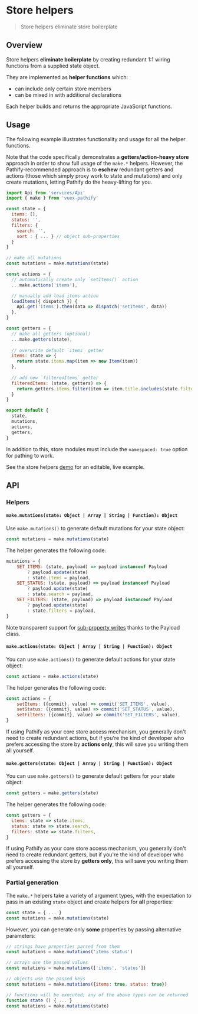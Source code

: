 # Store helpers


> Store helpers eliminate store boilerplate

## Overview

Store helpers **eliminate boilerplate** by creating redundant 1:1 wiring functions from a supplied state object.

They are implemented as **helper functions** which:
 
- can include only certain store members
- can be mixed in with additional declarations

Each helper builds and returns the appropriate JavaScript functions.


## Usage

The following example illustrates functionality and usage for all the helper functions.

Note that the code specifically demonstrates a **getters/action-heavy store** approach in order to show full usage of the `make.*` helpers. However, the Pathify-recommended approach is to **eschew** redundant getters and actions (those which simply proxy work to state and mutations) and only create mutations, letting Pathify do the heavy-lifting for you.

```js
import Api from 'services/Api'
import { make } from 'vuex-pathify'

const state = {
  items: [],
  status: '',
  filters: {
    search: '',
    sort : { ... } // object sub-properties
  }
}

// make all mutations
const mutations = make.mutations(state)

const actions = {
  // automatically create only `setItems()` action
  ...make.actions('items'),

  // manually add load items action
  loadItems({ dispatch }) {
    Api.get('items').then(data => dispatch('setItems', data))
  },
}

const getters = {
  // make all getters (optional)
  ...make.getters(state),
  
  // overwrite default `items` getter
  items: state => {
    return state.items.map(item => new Item(item))
  },
  
  // add new `filteredItems` getter
  filteredItems: (state, getters) => {
    return getters.items.filter(item => item.title.includes(state.filters.search))
  }
}

export default {
  state,
  mutations,
  actions,
  getters,
}
```
In addition to this, store modules must include the ```namespaced: true``` option for pathing to work. 

See the store helpers [demo](https://codesandbox.io/s/github/davestewart/vuex-pathify-demos/tree/master/main?initialpath=api/store) for an editable, live example.

## API

### Helpers

#### `make.mutations(state: Object | Array | String | Function): Object`

Use `make.mutations()` to generate default mutations for your state object:

```js
const mutations = make.mutations(state)
```

The helper generates the following code:

```js
mutations = {
    SET_ITEMS: (state, payload) => payload instanceof Payload
        ? payload.update(state)
        : state.items = payload,
    SET_STATUS: (state, payload) => payload instanceof Payload
        ? payload.update(state)
        : state.search = payload,
    SET_FILTERS: (state, payload) => payload instanceof Payload
        ? payload.update(state)
        : state.filters = payload,
}
```

Note transparent support for [sub-property writes](/api/properties#sub-property-access) thanks to the Payload class.


#### `make.actions(state: Object | Array | String | Function): Object`

You can use `make.actions()` to generate default actions for your state object:

```js
const actions = make.actions(state)
```

The helper generates the following code:

```js
const actions = {
    setItems: ({commit}, value) => commit('SET_ITEMS', value),
    setStatus: ({commit}, value) => commit('SET_STATUS', value),
    setFilters: ({commit}, value) => commit('SET_FILTERS', value),
}
```

If using Pathify as your core store access mechanism, you generally don't need to create redundant actions, but if you're the kind of developer who prefers accessing the store by **actions only**, this will save you writing them all yourself.


#### `make.getters(state: Object | Array | String | Function): Object`

You can use `make.getters()` to generate default getters for your state object:

```js
const getters = make.getters(state)
```

The helper generates the following code:

```js
const getters = {
  items: state => state.items,
  status: state => state.search,
  filters: state => state.filters,
}
```

If using Pathify as your core store access mechanism, you generally don't need to create redundant getters, but if you're the kind of developer who prefers accessing the store by **getters only**, this will save you writing them all yourself.


### Partial generation

The `make.*` helpers take a variety of argument types, with the expectation to pass in an existing `state` object and create helpers for **all** properties:

```js
const state = { ... }
const mutations = make.mutations(state)
```

However, you can generate only **some** properties by passing alternative parameters:


```js
// strings have properties parsed from them
const mutations = make.mutations('items status')
```
```js
// arrays use the passed values
const mutations = make.mutations(['items', 'status'])
```
```js
// objects use the passed keys
const mutations = make.mutations({items: true, status: true})
```
```js
// functions will be executed; any of the above types can be returned
function state () { ... }
const mutations = make.mutations(state)
```
